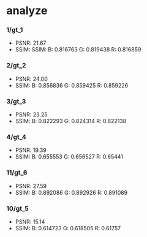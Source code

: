 # analyze


### 1/gt_1

* PSNR: 21.67
* SSIM: SSIM: B: 0.816763 G: 0.819438 R: 0.816859

### 2/gt_2

* PSNR: 24.00
* SSIM: B: 0.856836 G: 0.859425 R: 0.859226

### 3/gt_3

* PSNR: 23.25
* SSIM: B: 0.822293 G: 0.824314 R: 0.822138

### 4/gt_4

* PSNR: 19.39
* SSIM: B: 0.655553 G: 0.656527 R: 0.65441

### 11/gt_6

* PSNR: 27.59
* SSIM: B: 0.892086 G: 0.892926 R: 0.891089

### 10/gt_5

* PSNR: 15.14
* SSIM: B: 0.614723 G: 0.618505 R: 0.61757